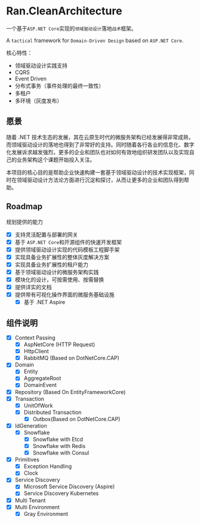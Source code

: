 # Ran.CleanArchitecture

一个基于`ASP.NET Core`实现的`领域驱动设计`落地`战术`框架。

A `tactical` framework for `Domain-Driven Design` based on `ASP.NET Core`.

核心特性：
+ 领域驱动设计实践支持
+ CQRS
+ Event Driven
+ 分布式事务（事件处理的最终一致性）
+ 多租户
+ 多环境（灰度发布）
## 愿景

随着 .NET
技术生态的发展，其在云原生时代的微服务架构已经发展得非常成熟，而领域驱动设计的落地也得到了非常好的支持。同时随着各行各业的信息化、数字化发展诉求越发强烈，更多的企业和团队也对如何有效地组织研发团队以及实现自己的业务架构这个课题开始投入关注。

本项目的核心目的是帮助企业快速构建一套基于领域驱动设计的技术实现框架，同时在领域驱动设计方法论方面进行沉淀和探讨，从而让更多的企业和团队得到帮助。

## Roadmap

规划提供的能力

+ [x] 支持灵活配置与部署的网关
+ [x] 基于 `ASP.NET Core`和开源组件的快速开发框架
+ [x] 提供领域驱动设计实现的代码模板工程脚手架
+ [x] 实现具备业务扩展性的整体灰度解决方案
+ [x] 实现具备业务扩展性的租户能力
+ [x] 基于领域驱动设计的微服务架构实践
+ [x] 模块化的设计，可按需使用、按需替换
+ [x] 提供详实的文档
+ [x] 提供带有可视化操作界面的微服务基础设施
    + [x] 基于 .NET Aspire

## 组件说明

+ [x] Context Passing
    + [x] AspNetCore (HTTP Request)
    + [x] HttpClient
    + [x] RabbitMQ (Based on DotNetCore.CAP)
+ [x] Domain
    + [x] Entity
    + [x] AggregateRoot
    + [x] DomainEvent
+ [x] Repository (Based On EntityFrameworkCore)
+ [x] Transaction
    + [x] UnitOfWork
    + [x] Distributed Transaction
        + [x] Outbox(Based on DotNetCore.CAP)
+ [x] IdGeneration
    + [x] Snowflake
        + [x] Snowflake with Etcd
        + [x] Snowflake with Redis
        + [x] Snowflake with Consul
+ [x] Primitives
    + [x] Exception Handling
    + [x] Clock
+ [x] Service Discovery
    + [x] Microsoft Service Discovery (Aspire)
    + [x] Service Discovery Kubernetes
+ [x] Multi Tenant
+ [x] Multi Environment
    + [x] Gray Environment
